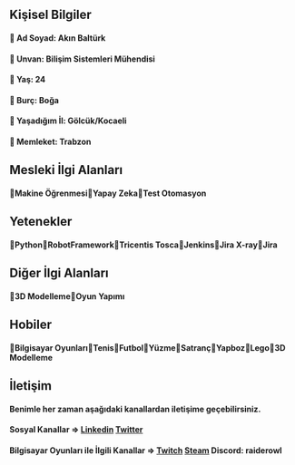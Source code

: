 ## Kişisel Bilgiler
#### 🦉 Ad Soyad: Akın Baltürk 
#### 🦉 Unvan: Bilişim Sistemleri Mühendisi
#### 🦉 Yaş: 24
#### 🦉 Burç: Boğa
#### 🦉 Yaşadığım İl: Gölcük/Kocaeli
#### 🦉 Memleket: Trabzon

## Mesleki İlgi Alanları
#### 🦉Makine Öğrenmesi🦉Yapay Zeka🦉Test Otomasyon

## Yetenekler
#### 🦉Python🦉RobotFramework🦉Tricentis Tosca🦉Jenkins🦉Jira X-ray🦉Jira

## Diğer İlgi Alanları
#### 🦉3D Modelleme🦉Oyun Yapımı

## Hobiler
#### 🦉Bilgisayar Oyunları🦉Tenis🦉Futbol🦉Yüzme🦉Satranç🦉Yapboz🦉Lego🦉3D Modelleme

## İletişim
#### Benimle her zaman aşağıdaki kanallardan iletişime geçebilirsiniz.
#### Sosyal Kanallar =>  [Linkedin](https://www.linkedin.com/in/akinbalturkk/) [Twitter](https://twitter.com/akinbalturkk)
#### Bilgisayar Oyunları ile İlgili Kanallar => [Twitch](https://www.twitch.tv/raider_owl) [Steam](https://steamcommunity.com/id/RaiderOwl/) Discord: raiderowl 
